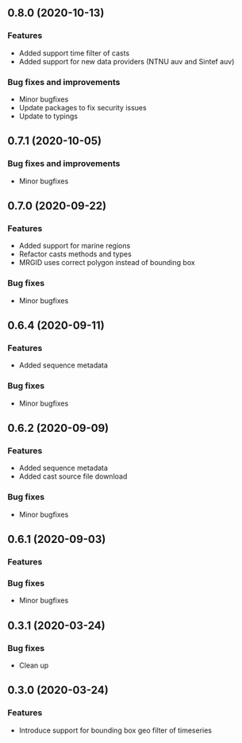 ## 0.8.0 (2020-10-13)

### Features

-   Added support time filter of casts
-   Added support for new data providers (NTNU auv and Sintef auv)

### Bug fixes and improvements

-   Minor bugfixes
-   Update packages to fix security issues
-   Update to typings

## 0.7.1 (2020-10-05)

### Bug fixes and improvements

-   Minor bugfixes

## 0.7.0 (2020-09-22)

### Features

-   Added support for marine regions
-   Refactor casts methods and types
-   MRGID uses correct polygon instead of bounding box

### Bug fixes

-   Minor bugfixes

## 0.6.4 (2020-09-11)

### Features

-   Added sequence metadata

### Bug fixes

-   Minor bugfixes

## 0.6.2 (2020-09-09)

### Features

-   Added sequence metadata
-   Added cast source file download

### Bug fixes

-   Minor bugfixes

## 0.6.1 (2020-09-03)

### Features

### Bug fixes

-   Minor bugfixes

## 0.3.1 (2020-03-24)

### Bug fixes

-   Clean up

## 0.3.0 (2020-03-24)

### Features

-   Introduce support for bounding box geo filter of timeseries
